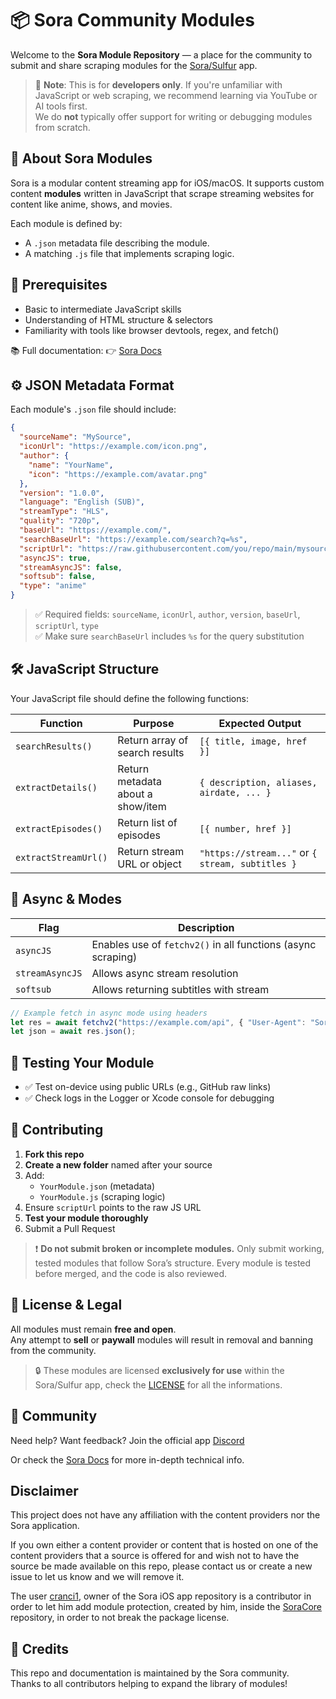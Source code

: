 # 📦 Sora Community Modules

Welcome to the **Sora Module Repository** — a place for the community to submit and share scraping modules for the [Sora/Sulfur](https://github.com/cranci1/Sora) app.

> 📌 **Note**: This is for **developers only**. If you're unfamiliar with JavaScript or web scraping, we recommend learning via YouTube or AI tools first.  
> We do **not** typically offer support for writing or debugging modules from scratch.

## 📖 About Sora Modules

Sora is a modular content streaming app for iOS/macOS. It supports custom content **modules** written in JavaScript that scrape streaming websites for content like anime, shows, and movies.

Each module is defined by:
- A `.json` metadata file describing the module.
- A matching `.js` file that implements scraping logic.

## 🧠 Prerequisites

- Basic to intermediate JavaScript skills
- Understanding of HTML structure & selectors
- Familiarity with tools like browser devtools, regex, and fetch()

📚 Full documentation:
👉 [Sora Docs](https://soradocs.readthedocs.io/en/latest/)

## ⚙️ JSON Metadata Format

Each module's `.json` file should include:

```json
{
  "sourceName": "MySource",
  "iconUrl": "https://example.com/icon.png",
  "author": {
    "name": "YourName",
    "icon": "https://example.com/avatar.png"
  },
  "version": "1.0.0",
  "language": "English (SUB)",
  "streamType": "HLS",
  "quality": "720p",
  "baseUrl": "https://example.com/",
  "searchBaseUrl": "https://example.com/search?q=%s",
  "scriptUrl": "https://raw.githubusercontent.com/you/repo/main/mysource.js",
  "asyncJS": true,
  "streamAsyncJS": false,
  "softsub": false,
  "type": "anime"
}
```

> ✅ Required fields: `sourceName`, `iconUrl`, `author`, `version`, `baseUrl`, `scriptUrl`, `type`  
> ✅ Make sure `searchBaseUrl` includes `%s` for the query substitution

## 🛠️ JavaScript Structure

Your JavaScript file should define the following functions:

| Function            | Purpose                            | Expected Output                         |
|---------------------|------------------------------------|-----------------------------------------|
| `searchResults()`   | Return array of search results     | `[{ title, image, href }]`              |
| `extractDetails()`  | Return metadata about a show/item  | `{ description, aliases, airdate, ... }`|
| `extractEpisodes()` | Return list of episodes            | `[{ number, href }]`                    |
| `extractStreamUrl()`| Return stream URL or object        | `"https://stream..."` or `{ stream, subtitles }` |

## 🔁 Async & Modes

| Flag            | Description |
|-----------------|-------------|
| `asyncJS`       | Enables use of `fetchv2()` in all functions (async scraping) |
| `streamAsyncJS` | Allows async stream resolution |
| `softsub`       | Allows returning subtitles with stream |

```js
// Example fetch in async mode using headers
let res = await fetchv2("https://example.com/api", { "User-Agent": "Sora" });
let json = await res.json();
```

## 🧪 Testing Your Module

- ✅ Test on-device using public URLs (e.g., GitHub raw links)
- ✅ Check logs in the Logger or Xcode console for debugging

## 🤝 Contributing

1. **Fork this repo**
2. **Create a new folder** named after your source
3. Add:
   - `YourModule.json` (metadata)
   - `YourModule.js` (scraping logic)
4. Ensure `scriptUrl` points to the raw JS URL
5. **Test your module thoroughly**
6. Submit a Pull Request

> ❗ **Do not submit broken or incomplete modules.** Only submit working, tested modules that follow Sora’s structure. Every module is tested before merged, and the code is also reviewed.

## 📌 License & Legal

All modules must remain **free and open**.  
Any attempt to **sell** or **paywall** modules will result in removal and banning from the community.

> 🔒 These modules are licensed **exclusively for use** within the Sora/Sulfur app, check the [LICENSE](https://github.com/Sora-Community/modules/blob/main/LICENSE) for all the informations.

## 💬 Community

Need help? Want feedback?
Join the official app [Discord](https://discord.gg/XR3SrmUbpd)

Or check the [Sora Docs](https://soradocs.readthedocs.io/en/latest/) for more in-depth technical info.

## Disclaimer
This project does not have any affiliation with the content providers nor the Sora application.

If you own either a content provider or content that is hosted on one of the content providers that a source is offered for and wish not to have the source be made available on this repo, please contact us or create a new issue to let us know and we will remove it.

The user [cranci1](https://github.com/cranci1), owner of the Sora iOS app repository is a contributor in order to let him add module protection, created by him, inside the [SoraCore](https://github.com/cranci1/SoraCore) repository, in order to not break the package license.

## 👏 Credits

This repo and documentation is maintained by the Sora community.  
Thanks to all contributors helping to expand the library of modules!
